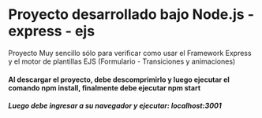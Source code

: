 <h1>Proyecto desarrollado bajo Node.js - express - ejs</h1>
<p>Proyecto Muy sencillo sólo para verificar como usar el Framework Express y el motor de plantillas EJS 
(Formulario - Transiciones y animaciones)</p>
<h4>Al descargar el proyecto, debe descomprimirlo y luego ejecutar el comando npm install, finalmente debe ejecutar npm start</h4>
<h5>Luego debe ingresar a su navegador y ejecutar: localhost:3001 </h5>


